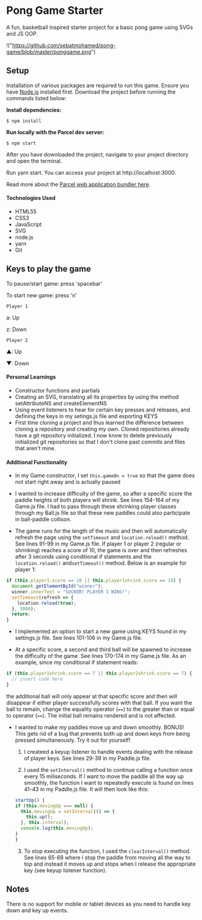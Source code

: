# Pong Game Starter

A fun, basketball inspired starter project for a basic pong game using SVGs and JS OOP.

!("https://github.com/sebatmohamed/pong-game/blob/master/ponggame.png")

## Setup

Installation of various packages are required to run this game. Ensure you have [Node.js](https://nodejs.org/en/) installed first. Download the project before running the commands listed below:

**Install dependencies:**

`$ npm install`

**Run locally with the Parcel dev server:**

`$ npm start`

After you have downloaded the project, navigate to your project directory and open the terminal.

Run yarn start. You can access your project at http://localhost:3000.

Read more about the [Parcel web application bundler here](https://parceljs.org/).

#### Technologies Used

- HTML55
- CSS3
- JavaScript
- SVG
- node.js
- yarn
- Git

## Keys to play the game

To pause/start game: press 'spacebar'

To start new game: press 'n'

`Player 1`

a: Up

z: Down

`Player 2`

▲: Up

▼: Down

#### Personal Learnings

- Constructor functions and partials
- Creating an SVG, translating all its properties by using the method setAttributeNS and createElementNS
- Using event listeners to hear for certain key presses and releases, and defining the keys in my setings.js file and exporting KEYS
- First time cloning a project and thus learned the difference between cloning a repository and creating my own. Cloned repositories already have a git repository initialized. I now know to delete previously initialized git repositories so that I don't clone past commits and files that aren't mine.

#### Additional Functionality

- In my Game constructor, I set `this.gameOn = true` so that the game does not start right away and is actually paused

- I wanted to increase difficulty of the game, so after a specific score the paddle heights of both players will shrink. See lines 154-164 of my Game.js file. I had to pass through these shrinking player classes through my Ball.js file so that these new paddles could also participate in ball-paddle collison.

- The game runs for the length of the music and then will automatically refresh the page using the `setTimeout` and `location.reload()` method. See lines 91-99 in my Game.js file. If player 1 or player 2 (regular or shrinking) reaches a score of 10, the game is over and then refreshes after 3 seconds using conditional if statements and the `location.reload()` and`setTimeout()` method. Below is an example for player 1:

```javascript
if (this.player1.score == 10 || this.player1shrink.score == 10) {
  document.getElementById("winner");
  winner.innerText = "SUCKER! PLAYER 1 WINS!";
  setTimeout(refresh => {
    location.reload(true);
  }, 3000);
  return;
}
```

- I implemented an option to start a new game using KEYS found in my settings.js file. See lines 101-106 in my Game.js file.

- At a specific score, a second and third ball will be spawned to increase the difficulty of the game. See lines 170-174 in my Game.js file. As an example, since my conditional if statement reads:

```javascript
if (this.player1shrink.score == 7 || this.player2shrink.score == 7) {
  // insert code here
}
```

the additional ball will only appear at that specific score and then will disappear if either player successfully scores with that ball. If you want the ball to remain, change the equality operator (`==`) to the greater than or equal to operator (`>=`). The initial ball remains rendered and is not affected.

- I wanted to make my paddles move up and down smoothly. BONUS! This gets rid of a bug that prevents both up and down keys from being pressed simultaneously. Try it out for yourself!

  1. I createed a keyup listener to handle events dealing with the release of player keys. See lines 29-39 in my Paddle.js file.

  2. I used the `setInterval()` method to continue calling a function once every 15 miliseconds. If I want to move the paddle all the way up smoothly, the function I want to repeatedly execute is found on lines 41-43 in my Paddle.js file. It will then look like this:

  ```javascript
  startUp() {
  if (this.movingUp === null) {
    this.movingUp = setInterval(() => {
      this.up();
    }, this.interval);
    console.log(this.movingUp);
  }
  }
  ```

  3. To stop executing the function, I used the `clearInterval()` method. See lines 65-68 where I stop the paddle from moving all the way to top and instead it moves up and stops when I release the appropriate key (see keyup listener function).

## Notes

There is no support for mobile or tablet devices as you need to handle key down and key up events.
